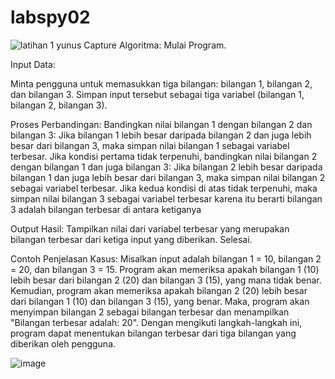 # labspy02
![latihan 1 yunus Capture](https://github.com/user-attachments/assets/4cd03329-6b3a-4323-805d-5fae1b0ca7e7)
Algoritma: Mulai Program.

Input Data:

Minta pengguna untuk memasukkan tiga bilangan: bilangan 1, bilangan 2, dan bilangan 3. Simpan input tersebut sebagai tiga variabel (bilangan 1, bilangan 2, bilangan 3).

Proses Perbandingan: Bandingkan nilai bilangan 1 dengan bilangan 2 dan bilangan 3: Jika bilangan 1 lebih besar daripada bilangan 2 dan juga lebih besar dari bilangan 3, maka simpan nilai bilangan 1 sebagai variabel terbesar. Jika kondisi pertama tidak terpenuhi, bandingkan nilai bilangan 2 dengan bilangan 1 dan juga bilangan 3: Jika bilangan 2 lebih besar daripada bilangan 1 dan juga lebih besar dari bilangan 3, maka simpan nilai bilangan 2 sebagai variabel terbesar. Jika kedua kondisi di atas tidak terpenuhi, maka simpan nilai bilangan 3 sebagai variabel terbesar karena itu berarti bilangan 3 adalah bilangan terbesar di antara ketiganya

Output Hasil: Tampilkan nilai dari variabel terbesar yang merupakan bilangan terbesar dari ketiga input yang diberikan. Selesai.

Contoh Penjelasan Kasus: Misalkan input adalah bilangan 1 = 10, bilangan 2 = 20, dan bilangan 3 = 15. Program akan memeriksa apakah bilangan 1 (10) lebih besar dari bilangan 2 (20) dan bilangan 3 (15), yang mana tidak benar. Kemudian, program akan memeriksa apakah bilangan 2 (20) lebih besar dari bilangan 1 (10) dan bilangan 3 (15), yang benar. Maka, program akan menyimpan bilangan 2 sebagai bilangan terbesar dan menampilkan "Bilangan terbesar adalah: 20". Dengan mengikuti langkah-langkah ini, program dapat menentukan bilangan terbesar dari tiga bilangan yang diberikan oleh pengguna.

![image](https://github.com/user-attachments/assets/884fecc1-5adc-41b3-89c0-06fad840fe9b)
